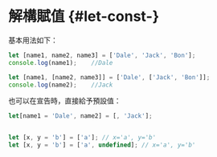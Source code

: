 # 解構賦值 {#let-const-}

基本用法如下：

```js
let [name1, name2, name3] = ['Dale', 'Jack', 'Bon'];
console.log(name1);    //Dale

let [name1, [name2, name3]] = ['Dale', ['Jack', 'Bon']];
console.log(name2);    //Jack
```

也可以在宣告時，直接給予預設值：

```js
let[name1 = 'Dale', name2] = [, 'Jack'];


let [x, y = 'b'] = ['a']; // x='a', y='b'
let [x, y = 'b'] = ['a', undefined]; // x='a', y='b'
```



